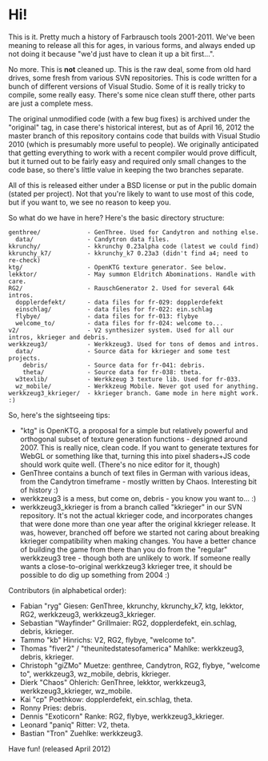 # Hi!

This is it. Pretty much a history of Farbrausch tools 2001-2011. We've been
meaning to release all this for ages, in various forms, and always ended up
not doing it because "we'd just have to clean it up a bit first...".

No more. This is **not** cleaned up. This is the raw deal, some from old hard
drives, some fresh from various SVN repositories. This is code written for
a bunch of different versions of Visual Studio. Some of it is really tricky
to compile, some really easy. There's some nice clean stuff there, other parts
are just a complete mess.

The original unmodified code (with a few bug fixes) is archived under the
"original" tag, in case there's historical interest, but as of April 16, 2012
the master branch of this repository contains code that builds with Visual
Studio 2010 (which is presumably more useful to people). We originally
anticipated that getting everything to work with a recent compiler would
prove difficult, but it turned out to be fairly easy and required only small
changes to the code base, so there's little value in keeping the two branches
separate.

All of this is released either under a BSD license or put in the public
domain (stated per project). Not that you're likely to want to use most of
this code, but if you want to, we see no reason to keep you.

So what do we have in here? Here's the basic directory structure:

    genthree/             - GenThree. Used for Candytron and nothing else.
      data/               - Candytron data files.
    kkrunchy/             - kkrunchy 0.23alpha code (latest we could find)
    kkrunchy_k7/          - kkrunchy_k7 0.23a3 (didn't find a4; need to re-check)
    ktg/                  - OpenKTG texture generator. See below.
    lekktor/              - May summon Eldritch Abominations. Handle with care.
    RG2/                  - RauschGenerator 2. Used for several 64k intros.
      dopplerdefekt/      - data files for fr-029: dopplerdefekt
      einschlag/          - data files for fr-022: ein.schlag
      flybye/             - data files for fr-013: flybye
      welcome_to/         - data files for fr-024: welcome to...
    v2/                   - V2 synthesizer system. Used for all our intros, kkrieger and debris.
    werkkzeug3/           - Werkkzeug3. Used for tons of demos and intros.
      data/               - Source data for kkrieger and some test projects.
        debris/           - Source data for fr-041: debris.
        theta/            - Source data for fr-038: theta.
      w3texlib/           - Werkkzeug 3 texture lib. Used for fr-033.
      wz_mobile/          - Werkkzeug Mobile. Never got used for anything.
    werkkzeug3_kkrieger/  - kkrieger branch. Game mode in here might work. :)

So, here's the sightseeing tips:

* "ktg" is OpenKTG, a proposal for a simple but relatively powerful and
  orthogonal subset of texture generation functions - designed around 2007.
  This is really nice, clean code. If you want to generate textures for WebGL
  or something like that, turning this into pixel shaders+JS code should work
  quite well. (There's no nice editor for it, though)
* GenThree contains a bunch of text files in German with various ideas, from
  the Candytron timeframe - mostly written by Chaos. Interesting bit of
  history :)
* werkkzeug3 is a mess, but come on, debris - you know you want to... :)
* werkkzeug3_kkrieger is from a branch called "kkrieger" in our SVN repository.
  It's not the actual kkrieger code, and incorporates changes that were done
  more than one year after the original kkrieger release. It was, however,
  branched off before we started not caring about breaking kkrieger
  compatibility when making changes. You have a better chance of building the
  game from there than you do from the "regular" werkkzeug3 tree - though both
  are unlikely to work.
  If someone really wants a close-to-original werkkzeug3 kkrieger tree, it should
  be possible to do dig up something from 2004 :)

Contributors (in alphabetical order):

* Fabian "ryg" Giesen: GenThree, kkrunchy, kkrunchy_k7, ktg, lekktor, RG2,
  werkkzeug3, werkkzeug3_kkrieger.
* Sebastian "Wayfinder" Grillmaier: RG2, dopplerdefekt, ein.schlag, debris,
  kkrieger.
* Tammo "kb" Hinrichs: V2, RG2, flybye, "welcome to".
* Thomas "fiver2" / "theunitedstatesofamerica" Mahlke: werkkzeug3, debris,
  kkrieger.
* Christoph "giZMo" Muetze: genthree, Candytron, RG2, flybye, "welcome to",
  werkkzeug3, wz_mobile, debris, kkrieger.
* Dierk "Chaos" Ohlerich: GenThree, lekktor, werkkzeug3, werkkzeug3_kkrieger,
  wz_mobile.
* Kai "cp" Poethkow: dopplerdefekt, ein.schlag, theta.
* Ronny Pries: debris.
* Dennis "Exoticorn" Ranke: RG2, flybye, werkkzeug3_kkrieger.
* Leonard "paniq" Ritter: V2, theta.
* Bastian "Tron" Zuehlke: werkkzeug3.


Have fun!
(released April 2012)
